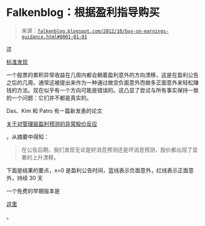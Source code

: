 <!--yml

category: 未分类

date: 2024-05-12 20:20:00

-->

# Falkenblog：根据盈利指导购买

> 来源：[`falkenblog.blogspot.com/2012/10/buy-on-earnings-guidance.html#0001-01-01`](http://falkenblog.blogspot.com/2012/10/buy-on-earnings-guidance.html#0001-01-01)

这

[标准发现](http://en.wikipedia.org/wiki/Post-earnings-announcement_drift)

一个股票的累积异常收益在几周内都会朝着盈利意外的方向漂移，这是在盈利公告之后的几周。通常这被提出来作为一种通过做空负面意外而做多正面意外来轻松赚钱的方法。现在似乎有一个方向可能是错误的。这凸显了尝试与所有事实保持一致的一个问题：它们并不都是真实的。

Das、Kim 和 Patro 有一篇新发表的论文

[关于对管理层盈利预测的异常股价反应](http://onlinelibrary.wiley.com/doi/10.1111/j.1468-5957.2012.02298.x/abstract)

。从摘要中得知：

> 在公告后期，我们发现无论是好消息预测还是坏消息预测，股价都出现了显著的上升漂移。

下面是结果的要点，x=0 是盈利公告时间，蓝线表示负面意外，红线表示正面意外，持续 30 天

一个免费的早期版本是

[这里](http://papers.ssrn.com/sol3/papers.cfm?abstract_id=1965692)

。
